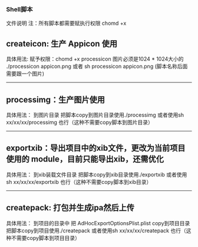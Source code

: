 ### Shell脚本
文件说明
注：所有脚本都需要赋执行权限 chomd +x
 
## createicon:  生产 Appicon 使用
具体用法:
赋予权限：chomd +x processicon
图片必须是1024 * 1024大小的
./processicon appicon.png 或者 sh processicon appicon.png (脚本名称后面需要跟一个图片)
*************************************************

## processimg：生产图片使用
具体用法：
到图片目录
把脚本copy到图片目录使用./processimg 或者使用sh xx/xx/xx/processimg 也行（这种不需要copy脚本到图片目录）
*************************************************

## exportxib：导出项目中的xib文件，更改为当前项目使用的 module，目前只能导出xib，还需优化
具体用法：
到xib装载文件目录
把脚本copy到xib目录使用./exportxib 或者使用sh xx/xx/xx/exportxib 也行（这种不需要copy脚本到xib目录）
*************************************************

## createpack: 打包并生成ipa然后上传
具体用法：
到项目的目录中
把 AdHocExportOptionsPlist.plist copy到项目目录
把脚本copy到项目使用./createpack 或者使用sh xx/xx/xx/createpack 也行（这种不需要copy脚本到项目目录）

